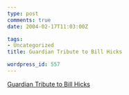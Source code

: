 ```yaml
---
type: post
comments: true
date: 2004-02-17T11:03:00Z

tags:
- Uncategorized
title: Guardian Tribute to Bill Hicks

wordpress_id: 557
---
```


[Guardian Tribute to Bill Hicks](http://www.guardian.co.uk/arts/features/story/0,11710,1146768,00.html)
